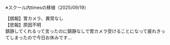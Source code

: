 ※スクール内timesの移植（2025/09/19）


【朗報】胃カメラ、異常なし  
【悲報】原因不明  
鎮静してくれるって言ったのに鎮静なしで胃カメラ受けることになって疲れきってしまったので今日お休みです…  

